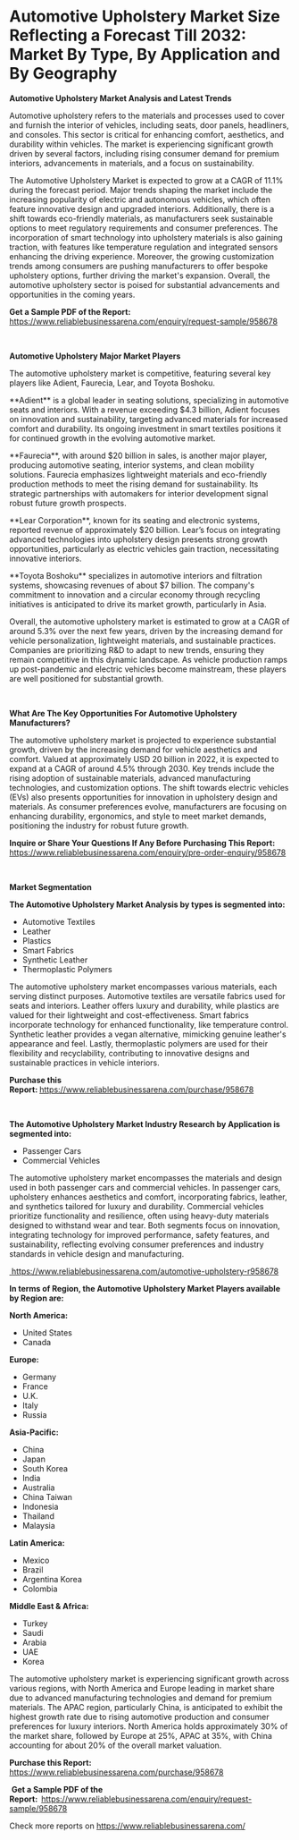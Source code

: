 <p><h1>Automotive Upholstery Market Size Reflecting a Forecast Till 2032: Market By Type, By Application and By Geography</h1></p><p><strong>Automotive Upholstery Market Analysis and Latest Trends</strong></p>
<p><p>Automotive upholstery refers to the materials and processes used to cover and furnish the interior of vehicles, including seats, door panels, headliners, and consoles. This sector is critical for enhancing comfort, aesthetics, and durability within vehicles. The market is experiencing significant growth driven by several factors, including rising consumer demand for premium interiors, advancements in materials, and a focus on sustainability.</p><p>The Automotive Upholstery Market is expected to grow at a CAGR of 11.1% during the forecast period. Major trends shaping the market include the increasing popularity of electric and autonomous vehicles, which often feature innovative design and upgraded interiors. Additionally, there is a shift towards eco-friendly materials, as manufacturers seek sustainable options to meet regulatory requirements and consumer preferences. The incorporation of smart technology into upholstery materials is also gaining traction, with features like temperature regulation and integrated sensors enhancing the driving experience. Moreover, the growing customization trends among consumers are pushing manufacturers to offer bespoke upholstery options, further driving the market's expansion. Overall, the automotive upholstery sector is poised for substantial advancements and opportunities in the coming years.</p></p>
<p><strong>Get a Sample PDF of the Report:&nbsp;</strong> <a href="https://www.reliablebusinessarena.com/enquiry/request-sample/958678?utm_campaign=3010&utm_medium=2&utm_source=Github&utm_content=ia&utm_term=30032025&utm_id=automotive-upholstery">https://www.reliablebusinessarena.com/enquiry/request-sample/958678</a></p>
<p>&nbsp;</p>
<p><strong>Automotive Upholstery Major Market Players</strong></p>
<p><p>The automotive upholstery market is competitive, featuring several key players like Adient, Faurecia, Lear, and Toyota Boshoku. </p><p>**Adient** is a global leader in seating solutions, specializing in automotive seats and interiors. With a revenue exceeding $4.3 billion, Adient focuses on innovation and sustainability, targeting advanced materials for increased comfort and durability. Its ongoing investment in smart textiles positions it for continued growth in the evolving automotive market.</p><p>**Faurecia**, with around $20 billion in sales, is another major player, producing automotive seating, interior systems, and clean mobility solutions. Faurecia emphasizes lightweight materials and eco-friendly production methods to meet the rising demand for sustainability. Its strategic partnerships with automakers for interior development signal robust future growth prospects.</p><p>**Lear Corporation**, known for its seating and electronic systems, reported revenue of approximately $20 billion. Lear’s focus on integrating advanced technologies into upholstery design presents strong growth opportunities, particularly as electric vehicles gain traction, necessitating innovative interiors.</p><p>**Toyota Boshoku** specializes in automotive interiors and filtration systems, showcasing revenues of about $7 billion. The company's commitment to innovation and a circular economy through recycling initiatives is anticipated to drive its market growth, particularly in Asia.</p><p>Overall, the automotive upholstery market is estimated to grow at a CAGR of around 5.3% over the next few years, driven by the increasing demand for vehicle personalization, lightweight materials, and sustainable practices. Companies are prioritizing R&D to adapt to new trends, ensuring they remain competitive in this dynamic landscape. As vehicle production ramps up post-pandemic and electric vehicles become mainstream, these players are well positioned for substantial growth.</p></p>
<p>&nbsp;</p>
<p><strong>What Are The Key Opportunities For Automotive Upholstery Manufacturers?</strong></p>
<p><p>The automotive upholstery market is projected to experience substantial growth, driven by the increasing demand for vehicle aesthetics and comfort. Valued at approximately USD 20 billion in 2022, it is expected to expand at a CAGR of around 4.5% through 2030. Key trends include the rising adoption of sustainable materials, advanced manufacturing technologies, and customization options. The shift towards electric vehicles (EVs) also presents opportunities for innovation in upholstery design and materials. As consumer preferences evolve, manufacturers are focusing on enhancing durability, ergonomics, and style to meet market demands, positioning the industry for robust future growth.</p></p>
<p><strong>Inquire or Share Your Questions If Any Before Purchasing This Report:</strong> <a href="https://www.reliablebusinessarena.com/enquiry/pre-order-enquiry/958678?utm_campaign=3010&utm_medium=2&utm_source=Github&utm_content=ia&utm_term=30032025&utm_id=automotive-upholstery">https://www.reliablebusinessarena.com/enquiry/pre-order-enquiry/958678</a></p>
<p>&nbsp;</p>
<p><strong>Market Segmentation</strong></p>
<p><strong>The Automotive Upholstery Market Analysis by types is segmented into:</strong></p>
<p><ul><li>Automotive Textiles</li><li>Leather</li><li>Plastics</li><li>Smart Fabrics</li><li>Synthetic Leather</li><li>Thermoplastic Polymers</li></ul></p>
<p><p>The automotive upholstery market encompasses various materials, each serving distinct purposes. Automotive textiles are versatile fabrics used for seats and interiors. Leather offers luxury and durability, while plastics are valued for their lightweight and cost-effectiveness. Smart fabrics incorporate technology for enhanced functionality, like temperature control. Synthetic leather provides a vegan alternative, mimicking genuine leather's appearance and feel. Lastly, thermoplastic polymers are used for their flexibility and recyclability, contributing to innovative designs and sustainable practices in vehicle interiors.</p></p>
<p><strong>Purchase this Report:&nbsp;</strong><a href="https://www.reliablebusinessarena.com/purchase/958678?utm_campaign=3010&utm_medium=2&utm_source=Github&utm_content=ia&utm_term=30032025&utm_id=automotive-upholstery">https://www.reliablebusinessarena.com/purchase/958678</a></p>
<p>&nbsp;</p>
<p><strong>The Automotive Upholstery Market Industry Research by Application is segmented into:</strong></p>
<p><ul><li>Passenger Cars</li><li>Commercial Vehicles</li></ul></p>
<p><p>The automotive upholstery market encompasses the materials and design used in both passenger cars and commercial vehicles. In passenger cars, upholstery enhances aesthetics and comfort, incorporating fabrics, leather, and synthetics tailored for luxury and durability. Commercial vehicles prioritize functionality and resilience, often using heavy-duty materials designed to withstand wear and tear. Both segments focus on innovation, integrating technology for improved performance, safety features, and sustainability, reflecting evolving consumer preferences and industry standards in vehicle design and manufacturing.</p></p>
<p><a href="https://www.reliablebusinessarena.com/automotive-upholstery-r958678?utm_campaign=3010&utm_medium=2&utm_source=Github&utm_content=ia&utm_term=30032025&utm_id=automotive-upholstery">&nbsp;https://www.reliablebusinessarena.com/automotive-upholstery-r958678</a></p>
<p><strong>In terms of Region, the Automotive Upholstery Market Players available by Region are:</strong></p>
<p>
    <p> <strong> North America: </strong>
        <ul>
            <li>United States</li>
            <li>Canada</li>
        </ul>
        </p> 
    <p> <strong> Europe: </strong>
        <ul>
            <li>Germany</li>
            <li>France</li>
            <li>U.K.</li>
            <li>Italy</li>
            <li>Russia</li>
        </ul>
        </p> 
    <p> <strong> Asia-Pacific: </strong>
        <ul>
            <li>China</li>
            <li>Japan</li>
            <li>South Korea</li>
            <li>India</li>
            <li>Australia</li>
            <li>China Taiwan</li>
            <li>Indonesia</li>
            <li>Thailand</li>
            <li>Malaysia</li>
        </ul>
        </p> 
    <p> <strong> Latin America: </strong>
        <ul>
            <li>Mexico</li>
            <li>Brazil</li>
            <li>Argentina Korea</li>
            <li>Colombia</li>
        </ul>
        </p> 
    <p> <strong> Middle East & Africa: </strong>
        <ul>
            <li>Turkey</li>
            <li>Saudi</li>
            <li>Arabia</li>
            <li>UAE</li>
            <li>Korea</li>
        </ul>
    </p>
    </p>
<p><p>The automotive upholstery market is experiencing significant growth across various regions, with North America and Europe leading in market share due to advanced manufacturing technologies and demand for premium materials. The APAC region, particularly China, is anticipated to exhibit the highest growth rate due to rising automotive production and consumer preferences for luxury interiors. North America holds approximately 30% of the market share, followed by Europe at 25%, APAC at 35%, with China accounting for about 20% of the overall market valuation.</p></p>
<p><strong>Purchase this Report: </strong><a href="https://www.reliablebusinessarena.com/purchase/958678?utm_campaign=3010&utm_medium=2&utm_source=Github&utm_content=ia&utm_term=30032025&utm_id=automotive-upholstery">https://www.reliablebusinessarena.com/purchase/958678</a></p>
<p>&nbsp;<strong>Get a Sample PDF of the Report:&nbsp;&nbsp;</strong><a href="https://www.reliablebusinessarena.com/enquiry/request-sample/958678?utm_campaign=3010&utm_medium=2&utm_source=Github&utm_content=ia&utm_term=30032025&utm_id=automotive-upholstery">https://www.reliablebusinessarena.com/enquiry/request-sample/958678</a></p>
<p><strong></strong></p>
<p>Check more reports on <a href="https://www.reliablebusinessarena.com/?utm_campaign=3010&utm_medium=2&utm_source=Github&utm_content=ia&utm_term=30032025&utm_id=automotive-upholstery">https://www.reliablebusinessarena.com/</a></p>